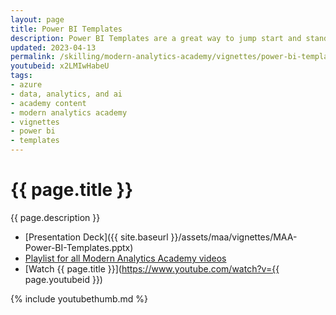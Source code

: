 ```yaml
---
layout: page
title: Power BI Templates
description: Power BI Templates are a great way to jump start and standardize report creation especially when handing off to other people. How do we use them, and what are the benefits? Watch this video to learn!
updated: 2023-04-13
permalink: /skilling/modern-analytics-academy/vignettes/power-bi-templates
youtubeid: x2LMIwHabeU
tags: 
- azure
- data, analytics, and ai
- academy content
- modern analytics academy
- vignettes
- power bi
- templates
---
```


# {{ page.title }}

{{ page.description }}

* [Presentation Deck]({{ site.baseurl }}/assets/maa/vignettes/MAA-Power-BI-Templates.pptx)
* [Playlist for all Modern Analytics Academy videos](https://www.youtube.com/playlist?list=PL8_VXqhvJI9DtxeuFmmQ0V6Z_zL0MXnnI)
* [Watch {{ page.title }}](https://www.youtube.com/watch?v={{ page.youtubeid }})

{% include youtubethumb.md 
%}